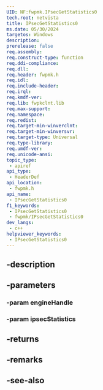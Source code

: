 ```yaml
---
UID: NF:fwpmk.IPsecGetStatistics0
tech.root: netvista
title: IPsecGetStatistics0
ms.date: 05/30/2024
targetos: Windows
description: 
prerelease: false
req.assembly: 
req.construct-type: function
req.ddi-compliance: 
req.dll: 
req.header: fwpmk.h
req.idl: 
req.include-header: 
req.irql: 
req.kmdf-ver: 
req.lib: fwpkclnt.lib
req.max-support: 
req.namespace: 
req.redist: 
req.target-min-winverclnt: 
req.target-min-winversvr: 
req.target-type: Universal
req.type-library: 
req.umdf-ver: 
req.unicode-ansi: 
topic_type:
 - apiref
api_type:
 - HeaderDef
api_location:
 - fwpmk.h
api_name:
 - IPsecGetStatistics0
f1_keywords:
 - IPsecGetStatistics0
 - fwpmk/IPsecGetStatistics0
dev_langs:
 - c++
helpviewer_keywords:
 - IPsecGetStatistics0
---
```


## -description

## -parameters

### -param engineHandle

### -param ipsecStatistics

## -returns

## -remarks

## -see-also

